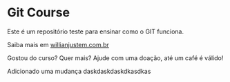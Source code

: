 # Git Course

Este é um repositório teste para ensinar como o GIT funciona.

Saiba mais em [willianjustem.com.br](http://williamjusten.com.br)

Gostou do curso? Quer mais? Ajude com uma doação, até um café é válido!


Adicionado uma mudança
daskdaskdaskdkasdkas
